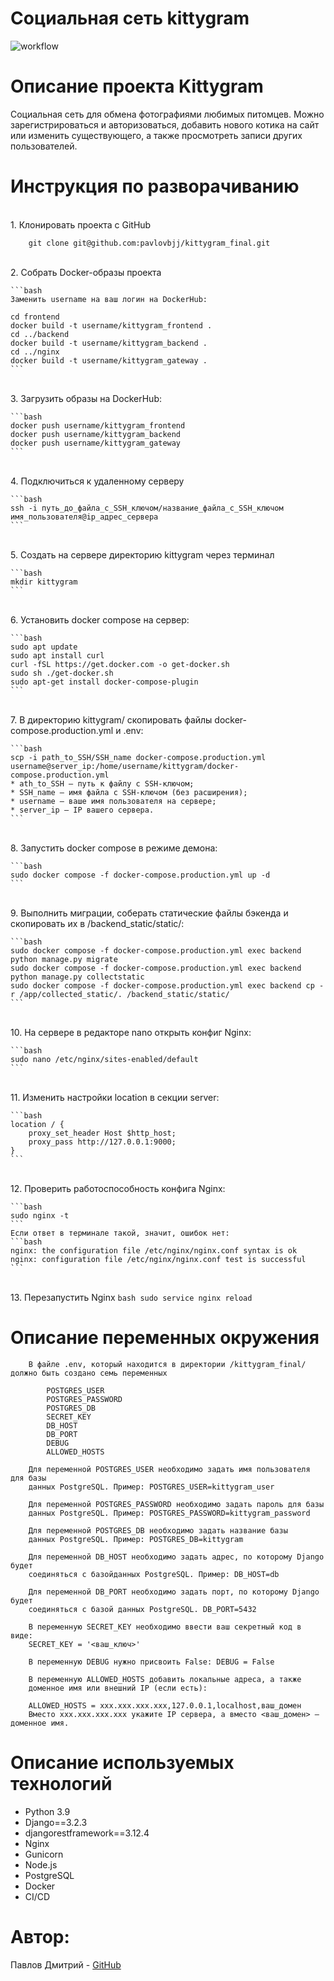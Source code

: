 # Социальная сеть kittygram

![workflow](https://github.com/pavlovbjj/kittygram_final/actions/workflows/main.yml/badge.svg)

# Описание проекта Kittygram
Cоциальная сеть для обмена фотографиями любимых питомцев. Можно зарегистрироваться и авторизоваться, добавить нового котика на сайт или изменить существующего, а также просмотреть записи других пользователей.

# Инструкция по разворачиванию

<br>1. Клонировать проекта с GitHub
```
    git clone git@github.com:pavlovbjj/kittygram_final.git
```

<br>2.  Собрать Docker-образы проекта

    ```bash
    Заменить username на ваш логин на DockerHub:

    cd frontend
    docker build -t username/kittygram_frontend .
    cd ../backend
    docker build -t username/kittygram_backend .
    cd ../nginx
    docker build -t username/kittygram_gateway . 
    ```

<br>3. Загрузить образы на DockerHub:

    ```bash
    docker push username/kittygram_frontend
    docker push username/kittygram_backend
    docker push username/kittygram_gateway
    ```

<br>4. Подключиться к удаленному серверу

    ```bash
    ssh -i путь_до_файла_с_SSH_ключом/название_файла_с_SSH_ключом имя_пользователя@ip_адрес_сервера 
    ```

<br>5. Создать на сервере директорию kittygram через терминал

    ```bash
    mkdir kittygram
    ```

<br>6. Установить docker compose на сервер:

    ```bash
    sudo apt update
    sudo apt install curl
    curl -fSL https://get.docker.com -o get-docker.sh
    sudo sh ./get-docker.sh
    sudo apt-get install docker-compose-plugin
    ```

<br>7. В директорию kittygram/ скопировать файлы docker-compose.production.yml и .env:

    ```bash
    scp -i path_to_SSH/SSH_name docker-compose.production.yml username@server_ip:/home/username/kittygram/docker-compose.production.yml
    * ath_to_SSH — путь к файлу с SSH-ключом;
    * SSH_name — имя файла с SSH-ключом (без расширения);
    * username — ваше имя пользователя на сервере;
    * server_ip — IP вашего сервера.
    ```

<br>8. Запустить docker compose в режиме демона:

    ```bash
    sudo docker compose -f docker-compose.production.yml up -d
    ```

<br>9. Выполнить миграции, соберать статические файлы бэкенда и скопировать их в /backend_static/static/:

    ```bash
    sudo docker compose -f docker-compose.production.yml exec backend python manage.py migrate
    sudo docker compose -f docker-compose.production.yml exec backend python manage.py collectstatic
    sudo docker compose -f docker-compose.production.yml exec backend cp -r /app/collected_static/. /backend_static/static/
    ```

<br>10. На сервере в редакторе nano открыть конфиг Nginx:

    ```bash
    sudo nano /etc/nginx/sites-enabled/default
    ```

<br>11. Изменить настройки location в секции server:

    ```bash
    location / {
        proxy_set_header Host $http_host;
        proxy_pass http://127.0.0.1:9000;
    }
    ```

<br>12. Проверить работоспособность конфига Nginx:

    ```bash
    sudo nginx -t
    ```
    Если ответ в терминале такой, значит, ошибок нет:
    ```bash
    nginx: the configuration file /etc/nginx/nginx.conf syntax is ok
    nginx: configuration file /etc/nginx/nginx.conf test is successful
    ```

<br>13. Перезапустить Nginx
    ```bash
    sudo service nginx reload
    ```

# Описание переменных окружения
```
    В файле .env, который находится в директории /kittygram_final/ должно быть создано семь переменных 
    
        POSTGRES_USER
        POSTGRES_PASSWORD
        POSTGRES_DB
        SECRET_KEY
        DB_HOST
        DB_PORT
        DEBUG
        ALLOWED_HOSTS

    Для переменной POSTGRES_USER необходимо задать имя пользователя для базы
    данных PostgreSQL. Пример: POSTGRES_USER=kittygram_user

    Для переменной POSTGRES_PASSWORD необходимо задать пароль для базы
    данных PostgreSQL. Пример: POSTGRES_PASSWORD=kittygram_password

    Для переменной POSTGRES_DB необходимо задать название базы
    данных PostgreSQL. Пример: POSTGRES_DB=kittygram

    Для переменной DB_HOST необходимо задать адрес, по которому Django будет
    соединяться с базойданных PostgreSQL. Пример: DB_HOST=db

    Для переменной DB_PORT необходимо задать порт, по которому Django будет
    соединяться с базой данных PostgreSQL. DB_PORT=5432

    В переменную SECRET_KEY необходимо ввести ваш секретный код в виде:
    SECRET_KEY = '<ваш_ключ>'

    В переменную DEBUG нужно присвоить False: DEBUG = False

    В переменную ALLOWED_HOSTS добавить локальные адреса, а также
    доменное имя или внешний IP (если есть):

    ALLOWED_HOSTS = xxx.xxx.xxx.xxx,127.0.0.1,localhost,ваш_домен
    Вместо xxx.xxx.xxx.xxx укажите IP сервера, а вместо <ваш_домен> – доменное имя.
```

# Описание используемых технологий
 - Python 3.9
 - Django==3.2.3
 - djangorestframework==3.12.4
 - Nginx
 - Gunicorn
 - Node.js
 - PostgreSQL
 - Docker
 - CI/CD
# Автор:
Павлов Дмитрий - [GitHub](https://github.com/pavlovbjj)